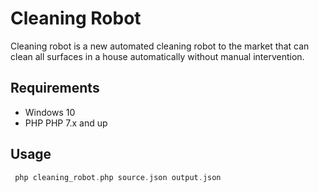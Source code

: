 # Cleaning Robot
Cleaning robot is a new automated cleaning robot to the market that can clean all surfaces in a house
automatically without manual intervention.

## Requirements
* Windows 10
* PHP PHP 7.x and up

## Usage
```php
 php cleaning_robot.php source.json output.json
